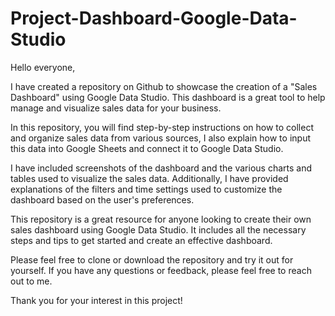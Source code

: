 # Project-Dashboard-Google-Data-Studio
Hello everyone,

I have created a repository on Github to showcase the creation of a "Sales Dashboard" using Google Data Studio. This dashboard is a great tool to help manage and visualize sales data for your business.

In this repository, you will find step-by-step instructions on how to collect and organize sales data from various sources, I also explain how to input this data into Google Sheets and connect it to Google Data Studio.

I have included screenshots of the dashboard and the various charts and tables used to visualize the sales data. Additionally, I have provided explanations of the filters and time settings used to customize the dashboard based on the user's preferences.

This repository is a great resource for anyone looking to create their own sales dashboard using Google Data Studio. It includes all the necessary steps and tips to get started and create an effective dashboard.

Please feel free to clone or download the repository and try it out for yourself. If you have any questions or feedback, please feel free to reach out to me.

Thank you for your interest in this project!

